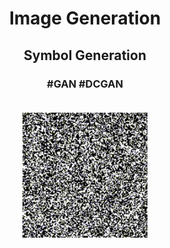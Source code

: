 <h1 align="center">
  <b>Image Generation
</h1>
<h2 align="center">
    Symbol Generation<br>
</h2>
<h3 align="center">
    #GAN #DCGAN <br><br>
</h3>

<center>
<img src="media/digit_generation.gif" width=200px>
</center>